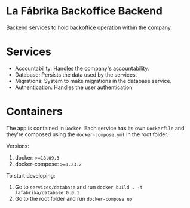 # La Fábrika Backoffice Backend
Backend services to hold backoffice operation within the company.

# Services
- Accountability: Handles the company's accountability.
- Database: Persists the data used by the services.
- Migrations: System to make migrations in the database service.
- Authentication: Handles the user authentication

# Containers
The app is contained in `Docker`. Each service has its own `Dockerfile` and they're composed using the `docker-compose.yml` in the root folder.

Versions:
  1. docker: `>=18.09.3`
  2. docker-compose: `>=1.23.2`

To start developing:
  1. Go to `services/database` and run `docker build . -t lafabrika/database:0.0.1`
  2. Go to the root folder and run `docker-compose up`
